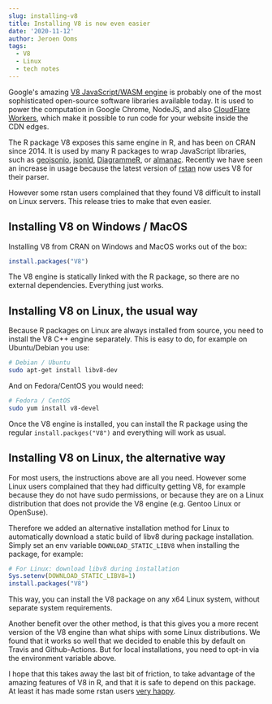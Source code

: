 ```yaml
---
slug: installing-v8
title: Installing V8 is now even easier
date: '2020-11-12'
author: Jeroen Ooms
tags:
  - V8
  - Linux
  - tech notes
---
```


Google's amazing [V8 JavaScript/WASM engine](https://v8.dev/) is probably one of the most sophisticated open-source software libraries available today. It is used to power the computation in Google Chrome, NodeJS, and also [CloudFlare Workers](https://developers.cloudflare.com/workers/learning/how-workers-works), which make it possible to run code for your website inside the CDN edges.

The R package V8 exposes this same engine in R, and has been on CRAN since 2014. It is used by many R packages to wrap JavaScript libraries, such as [geojsonio](https://docs.ropensci.org/geojsonio/), [jsonld](https://docs.ropensci.org/jsonld/), [DiagrammeR](https://github.com/rich-iannone/DiagrammeRsvg), or [almanac](https://davisvaughan.github.io/almanac/). Recently we have seen an increase in usage because the latest version of [rstan](https://mc-stan.org/rstan/) now uses V8 for their parser. 

However some rstan users complained that they found V8 difficult to install on Linux servers. This release tries to make that even easier.

## Installing V8 on Windows / MacOS

Installing V8 from CRAN on Windows and MacOS works out of the box:

```r
install.packages("V8")
```

The V8 engine is statically linked with the R package, so there are no external dependencies. Everything just works.

## Installing V8 on Linux, the usual way

Because R packages on Linux are always installed from source, you need to install the V8 C++ engine separately. This is easy to do, for example on Ubuntu/Debian you use:

```sh
# Debian / Ubuntu
sudo apt-get install libv8-dev
```

And on Fedora/CentOS you would need:

```sh
# Fedora / CentOS
sudo yum install v8-devel
```

Once the V8 engine is installed, you can install the R package using the regular `install.packges("V8")` and everything will work as usual.

## Installing V8 on Linux, the alternative way

For most users, the instructions above are all you need. However some Linux users complained that they had difficulty getting V8, for example because they do not have sudo permissions, or because they are on a Linux distribution that does not provide the V8 engine (e.g. Gentoo Linux or OpenSuse).

Therefore we added an alternative installation method for Linux to automatically download a static build of libv8 during package installation. Simply set an env variable `DOWNLOAD_STATIC_LIBV8` when installing the package, for example:

```r
# For Linux: download libv8 during installation
Sys.setenv(DOWNLOAD_STATIC_LIBV8=1)
install.packages("V8")
```

This way, you can install the V8 package on any x64 Linux system, without separate system requirements. 

Another benefit over the other method, is that this gives you a more recent version of the V8 engine than what ships with some Linux distributions. We found that it works so well that we decided to enable this by default on Travis and Github-Actions. But for local installations, you need to opt-in via the environment variable above.

I hope that this takes away the last bit of friction, to take advantage of the amazing features of V8 in R, and that it is safe to depend on this package. At least it has made some rstan users [very happy](https://github.com/stan-dev/rstan/issues/831#issuecomment-717614929).
